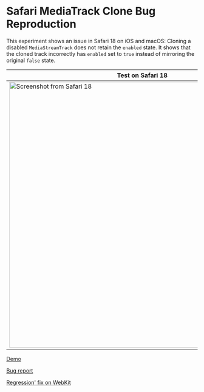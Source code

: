 # Safari MediaTrack Clone Bug Reproduction

This experiment shows an issue in Safari 18 on iOS and macOS: Cloning a disabled `MediaStreamTrack` does not retain the `enabled` state.
It shows that the cloned track incorrectly has `enabled` set to `true` instead of mirroring the original `false` state.

| Test on Safari 18                                                                                                                       | Test on Chrome 130                                                                                                                       |
| --------------------------------------------------------------------------------------------------------------------------------------- | ---------------------------------------------------------------------------------------------------------------------------------------- |
| <img width="700" alt="Screenshot from Safari 18" src="https://github.com/user-attachments/assets/457aff57-42a7-4854-937e-bade35a4df5a"> | <img width="700" alt="Screenshot from Chrome 130" src="https://github.com/user-attachments/assets/61e8aef5-9612-4340-ac39-9f07775f7213"> |

[Demo](https://luisrivas.github.io/browser-sandbox/safari-media-track-clone/index.html)

[Bug report](https://bugs.webkit.org/show_bug.cgi?id=282465)

[Regression' fix on WebKit](https://github.com/WebKit/WebKit/commit/c29f5f0e0f7e949d33dd3457e4e44609a7a7219b)
